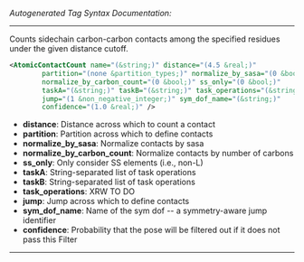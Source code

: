 _Autogenerated Tag Syntax Documentation:_

---
Counts sidechain carbon-carbon contacts among the specified residues under the given distance cutoff.

```xml
<AtomicContactCount name="(&string;)" distance="(4.5 &real;)"
        partition="(none &partition_types;)" normalize_by_sasa="(0 &bool;)"
        normalize_by_carbon_count="(0 &bool;)" ss_only="(0 &bool;)"
        taskA="(&string;)" taskB="(&string;)" task_operations="(&string;)"
        jump="(1 &non_negative_integer;)" sym_dof_name="(&string;)"
        confidence="(1.0 &real;)" />
```

-   **distance**: Distance across which to count a contact
-   **partition**: Partition across which to define contacts
-   **normalize_by_sasa**: Normalize contacts by sasa
-   **normalize_by_carbon_count**: Normalize contacts by number of carbons
-   **ss_only**: Only consider SS elements (i.e., non-L)
-   **taskA**: String-separated list of task operations
-   **taskB**: String-separated list of task operations
-   **task_operations**: XRW TO DO
-   **jump**: Jump across which to define contacts
-   **sym_dof_name**: Name of the sym dof -- a symmetry-aware jump identifier
-   **confidence**: Probability that the pose will be filtered out if it does not pass this Filter

---

